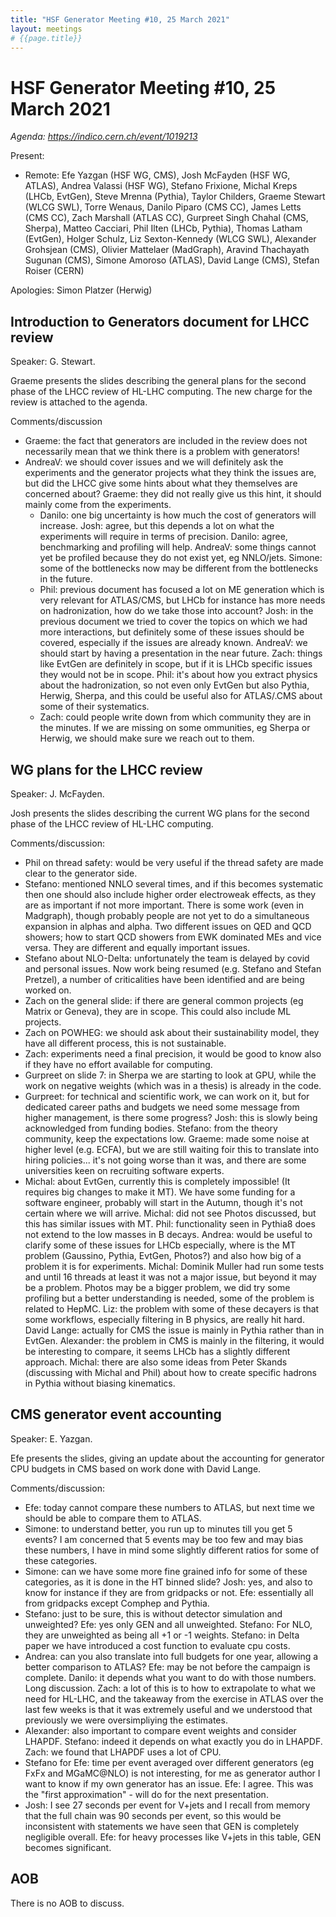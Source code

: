```yaml
---
title: "HSF Generator Meeting #10, 25 March 2021"
layout: meetings
# {{page.title}}
---
```


# HSF Generator Meeting #10, 25 March 2021

_Agenda: <https://indico.cern.ch/event/1019213>_

Present:

- Remote: Efe Yazgan (HSF WG, CMS), Josh McFayden (HSF WG, ATLAS), Andrea
  Valassi (HSF WG), Stefano Frixione, Michal Kreps (LHCb, EvtGen), Steve Mrenna
  (Pythia), Taylor Childers, Graeme Stewart (WLCG SWL), Torre Wenaus, Danilo
  Piparo (CMS CC), James Letts (CMS CC), Zach Marshall (ATLAS CC), Gurpreet
  Singh Chahal (CMS, Sherpa), Matteo Cacciari, Phil Ilten (LHCb, Pythia), Thomas
  Latham (EvtGen), Holger Schulz, Liz Sexton-Kennedy (WLCG SWL), Alexander
  Grohsjean (CMS), Olivier Mattelaer (MadGraph), Aravind Thachayath Sugunan
  (CMS), Simone Amoroso (ATLAS), David Lange (CMS), Stefan Roiser (CERN)

Apologies: Simon Platzer (Herwig)

## Introduction to Generators document for LHCC review

Speaker: G. Stewart.

Graeme presents the slides describing the general plans for the second phase of
the LHCC review of HL-LHC computing. The new charge for the review is attached
to the agenda.

Comments/discussion

- Graeme: the fact that generators are included in the review does not
  necessarily mean that we think there is a problem with generators!
- AndreaV: we should cover issues and we will definitely ask the experiments and
  the generator projects what they think the issues are, but did the LHCC give
  some hints about what they themselves are concerned about? Graeme: they did
  not really give us this hint, it should mainly come from the experiments.
  - Danilo: one big uncertainty is how much the cost of generators will
    increase. Josh: agree, but this depends a lot on what the experiments will
    require in terms of precision. Danilo: agree, benchmarking and profiling
    will help. AndreaV: some things cannot yet be profiled because they do not
    exist yet, eg NNLO/jets. Simone: some of the bottlenecks now may be
    different from the bottlenecks in the future.
  - Phil: previous document has focused a lot on ME generation which is very
    relevant for ATLAS/CMS, but LHCb for instance has more needs on
    hadronization, how do we take those into account? Josh: in the previous
    document we tried to cover the topics on which we had more interactions, but
    definitely some of these issues should be covered, especially if the issues
    are already known. AndreaV: we should start by having a presentation in the
    near future. Zach: things like EvtGen are definitely in scope, but if it is
    LHCb specific issues they would not be in scope. Phil: it's about how you
    extract physics about the hadronization, so not even only EvtGen but also
    Pythia, Herwig, Sherpa, and this could be useful also for ATLAS/.CMS about
    some of their systematics.
  - Zach: could people write down from which community they are in the minutes.
    If we are missing on some ommunities, eg Sherpa or Herwig, we should make
    sure we reach out to them.

## WG plans for the LHCC review

Speaker: J. McFayden.

Josh presents the slides describing the current WG plans for the second phase of
the LHCC review of HL-LHC computing.

Comments/discussion:

- Phil on thread safety: would be very useful if the thread safety are made
  clear to the generator side.
- Stefano: mentioned NNLO several times, and if this becomes systematic then one
  should also include higher order electroweak effects, as they are as important
  if not more important. There is some work (even in Madgraph), though probably
  people are not yet to do a simultaneous expansion in alphas and alpha. Two
  different issues on QED and QCD showers; how to start QCD showers from EWK
  dominated MEs and vice versa. They are different and equally important issues.
- Stefano about NLO-Delta: unfortunately the team is delayed by covid and
  personal issues. Now work being resumed (e.g. Stefano and Stefan Pretzel), a
  number of criticalities have been identified and are being worked on.
- Zach on the general slide: if there are general common projects (eg Matrix or
  Geneva), they are in scope. This could also include ML projects.
- Zach on POWHEG: we should ask about their sustainability model, they have all
  different process, this is not sustainable.
- Zach: experiments need a final precision, it would be good to know also if
  they have no effort available for computing.
- Gurpreet on slide 7: in Sherpa we are starting to look at GPU, while the work
  on negative weights (which was in a thesis) is already in the code.
- Gurpreet: for technical and scientific work, we can work on it, but for
  dedicated career paths and budgets we need some message from higher
  management, is there some progress? Josh: this is slowly being acknowledged
  from funding bodies. Stefano: from the theory community, keep the expectations
  low. Graeme: made some noise at higher level (e.g. ECFA), but we are still
  waiting foir this to translate into hiring policies... it's not going worse
  than it was, and there are some universities keen on recruiting software
  experts.
- Michal: about EvtGen, currently this is completely impossible! (It requires
  big changes to make it MT). We have some funding for a software engineer,
  probably will start in the Autumn, though it's not certain where we will
  arrive. Michal: did not see Photos discussed, but this has similar issues with
  MT. Phil: functionality seen in Pythia8 does not extend to the low masses in B
  decays. Andrea: would be useful to clarify some of these issues for LHCb
  especially, where is the MT problem (Gaussino, Pythia, EvtGen, Photos?) and
  also how big of a problem it is for experiments. Michal: Dominik Muller had
  run some tests and until 16 threads at least it was not a major issue, but
  beyond it may be a problem. Photos may be a bigger problem, we did try some
  profiling but a better understanding is needed, some of the problem is related
  to HepMC. Liz: the problem with some of these decayers is that some workflows,
  especially filtering in B physics, are really hit hard. David Lange: actually
  for CMS the issue is mainly in Pythia rather than in EvtGen. Alexander: the
  problem in CMS is mainly in the filtering, it would be interesting to compare,
  it seems LHCb has a slightly different approach. Michal: there are also some
  ideas from Peter Skands (discussing with Michal and Phil) about how to create
  specific hadrons in Pythia without biasing kinematics.

## CMS generator event accounting

Speaker: E. Yazgan.

Efe presents the slides, giving an update about the accounting for generator CPU
budgets in CMS based on work done with David Lange.

Comments/discussion:

- Efe: today cannot compare these numbers to ATLAS, but next time we should be
  able to compare them to ATLAS.
- Simone: to understand better, you run up to minutes till you get 5 events? I
  am concerned that 5 events may be too few and may bias these numbers, I have
  in mind some slightly different ratios for some of these categories.
- Simone: can we have some more fine grained info for some of these categories,
  as it is done in the HT binned slide? Josh: yes, and also to know for instance
  if they are from gridpacks or not. Efe: essentially all from gridpacks except
  Comphep and Pythia.
- Stefano: just to be sure, this is without detector simulation and unweighted?
  Efe: yes only GEN and all unweighted. Stefano: For NLO, they are unweighted as
  being all +1 or -1 weights. Stefano: in Delta paper we have introduced a cost
  function to evaluate cpu costs.
- Andrea: can you also translate into full budgets for one year, allowing a
  better comparison to ATLAS? Efe: may be not before the campaign is complete.
  Danilo: it depends what you want to do with those numbers. Long discussion.
  Zach: a lot of this is to how to extrapolate to what we need for HL-LHC, and
  the takeaway from the exercise in ATLAS over the last few weeks is that it was
  extremely useful and we understood that previously we were oversimpliying the
  estimates.
- Alexander: also important to compare event weights and consider LHAPDF.
  Stefano: indeed it depends on what exactly you do in LHAPDF. Zach: we found
  that LHAPDF uses a lot of CPU.
- Stefano for Efe: time per event averaged over different generators (eg FxFx
  and MGaMC@NLO) is not interesting, for me as generator author I want to know
  if my own generator has an issue. Efe: I agree. This was the "first
  approximation" - will do for the next presentation.
- Josh: I see 27 seconds per event for V+jets and I recall from memory that the
  full chain was 90 seconds per event, so this would be inconsistent with
  statements we have seen that GEN is completely negligible overall. Efe: for
  heavy processes like V+jets in this table, GEN becomes significant.

## AOB

There is no AOB to discuss.
